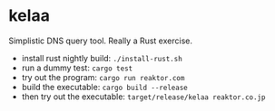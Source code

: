 
kelaa
=====

Simplistic DNS query tool.
Really a Rust exercise.

* install rust nightly build: ````./install-rust.sh````
* run a dummy test: ````cargo test````
* try out the program: ````cargo run reaktor.com````
* build the executable: ````cargo build --release````
* then try out the executable: ````target/release/kelaa reaktor.co.jp````

